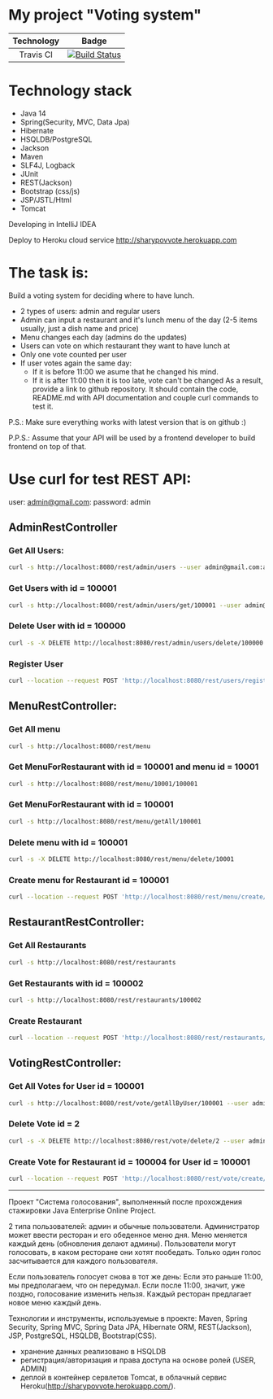 # My project "Voting system"
| Technology | Badge |
|:-----------:|:-----:|
| Travis CI | [![Build Status](https://travis-ci.com/Sharypov-Denis/VotingForRestaurant.svg?branch=master)](https://travis-ci.com/Sharypov-Denis/VotingForRestaurant) |

# Technology stack

* Java 14
* Spring(Security, MVC, Data Jpa)
* Hibernate
* HSQLDB/PostgreSQL
* Jackson
* Maven
* SLF4J, Logback
* JUnit
* REST(Jackson)
* Bootstrap (css/js)
* JSP/JSTL/Html
* Tomcat

Developing in IntelliJ IDEA

Deploy to Heroku cloud service http://sharypovvote.herokuapp.com

# The task is:

Build a voting system for deciding where to have lunch.

 * 2 types of users: admin and regular users
 * Admin can input a restaurant and it's lunch menu of the day (2-5 items usually, just a dish name and price)
 * Menu changes each day (admins do the updates)
 * Users can vote on which restaurant they want to have lunch at
 * Only one vote counted per user
 * If user votes again the same day:
    - If it is before 11:00 we asume that he changed his mind.
    - If it is after 11:00 then it is too late, vote can't be changed
As a result, provide a link to github repository. It should contain the code, README.md with API documentation and couple curl commands to test it.

P.S.: Make sure everything works with latest version that is on github :)

P.P.S.: Assume that your API will be used by a frontend developer to build frontend on top of that.

# Use curl for test REST API:
user: admin@gmail.com:
password: admin
## AdminRestController
### Get All Users: 
```sh
curl -s http://localhost:8080/rest/admin/users --user admin@gmail.com:admin
```
### Get Users with id = 100001
```sh
curl -s http://localhost:8080/rest/admin/users/get/100001 --user admin@gmail.com:admin
```
### Delete User with id = 100000
```sh
curl -s -X DELETE http://localhost:8080/rest/admin/users/delete/100000 --user admin@gmail.com:admin
```
### Register User
```sh
curl --location --request POST 'http://localhost:8080/rest/users/register' --header 'Content-Type: application/json' --data-raw '{"name":"NewUser","email":"test@mail.ru","password":"12345"} --user admin@gmail.com:admin
```
## MenuRestController:
### Get All menu 
```sh
curl -s http://localhost:8080/rest/menu
```
### Get MenuForRestaurant with id = 100001 and menu id = 10001 
```sh
curl -s http://localhost:8080/rest/menu/10001/100001
```
### Get MenuForRestaurant with id = 100001 
```sh
curl -s http://localhost:8080/rest/menu/getAll/100001
```
### Delete menu with id = 100001
```sh
curl -s -X DELETE http://localhost:8080/rest/menu/delete/10001
```
### Create menu for Restaurant id = 100001
```sh
curl --location --request POST 'http://localhost:8080/rest/menu/create/100001' --header 'Content-Type: application/json' --data-raw '{"name":"testmenu","price":"111","dateTime":"2020-12-29T00:00:00","restaurant":{"id":100001}}' --user admin@gmail.com:admin
```
## RestaurantRestController:
### Get All Restaurants 
```sh
curl -s http://localhost:8080/rest/restaurants
```
### Get Restaurants with id = 100002 
```sh
curl -s http://localhost:8080/rest/restaurants/100002
```
### Create Restaurant
```sh
curl --location --request POST 'http://localhost:8080/rest/restaurants/create' --header 'Content-Type: application/json' --data-raw '{"name":"New restaurant","numberOfVotes":"10"}
```
## VotingRestController:
### Get All Votes for User id = 100001
```sh
curl -s http://localhost:8080/rest/vote/getAllByUser/100001 --user admin@gmail.com:admin
```
### Delete Vote id = 2
```sh
curl -s -X DELETE http://localhost:8080/rest/vote/delete/2 --user admin@gmail.com:admin
```
### Create Vote for Restaurant id = 100004 for User id = 100001
```sh
curl --location --request POST 'http://localhost:8080/rest/vote/create/100004' --header 'Content-Type: application/json' --data-raw '{"registered":"2021-01-03T00:01:00"}' --user admin@gmail.com:admin
```
-----------------------------------------------------------------------------------------------------
Проект "Система голосования", выполненный после прохождения стажировки Java Enterprise Online Project. 

2 типа пользователей: админ и обычные пользователи. Администратор может ввести ресторан и его обеденное меню дня.
Меню меняется каждый день (обновления делают админы).
Пользователи могут голосовать, в каком ресторане они хотят пообедать.
Только один голос засчитывается для каждого пользователя.

Если пользователь голосует снова в тот же день:
Если это раньше 11:00, мы предполагаем, что он передумал.
Если после 11:00, значит, уже поздно, голосование изменить нельзя.
Каждый ресторан предлагает новое меню каждый день.

Технологии и инструменты, используемые в проекте:
Maven, Spring Security, Spring MVC, Spring Data JPA, Hibernate ORM, REST(Jackson), JSP, PostgreSQL, HSQLDB, Bootstrap(CSS).
- хранение данных реализовано в HSQLDB
- регистрация/авторизация и права доступа на основе ролей (USER, ADMIN)
- деплой в контейнер сервлетов Tomcat, в облачный сервис Heroku(http://sharypovvote.herokuapp.com/).